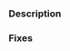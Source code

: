 <!-- 
Thank your for making LBRY better!

note: Check existing issues and pull-requests before submitting new ones, as a courtesy to the maintainers and making sure work isn't duplicated.
-->
### Description

<!-- Please describe what the changes are made in this pull request and why the change was necessary. -->

<!--
If this pull request applies to an issue, add in the issue number here
e.g.
Fixes #1
-->
### Fixes #